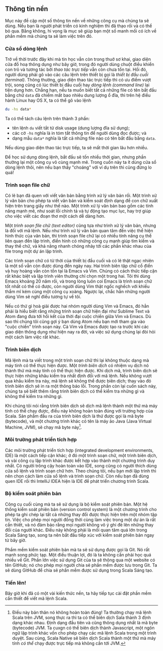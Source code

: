 ## Thông tin nền

Mục này đề cập một số thông tin nền về những công cụ mà chúng ta sẽ dùng.
Nếu bạn là người phát triển có kinh nghiệm thì đã thạo rồi và có thể bỏ qua.
Bằng không, hi vọng là mục sẽ giúp bạn một số manh mối có ích về phần mềm mà chúng ta sẽ làm việc trên đó.



### Cửa sổ dòng lệnh

Trở về thời trước đây khi mà tin học vẫn còn trong thuở sơ khai, giao diện cửa đồ hoạ thông dụng như bây giờ, trong đó người dùng chuột điều khiển con trỏ và tương tác bởi *thao tác trực tiếp* vẫn còn chưa tồn tại.
Hồi đó, người dùng phải gõ vào các câu lệnh trên thiết bị gọi là *thiết bị đầu cuối (terminal)*.
Thông thường, giao diện thao tác trực tiếp thì có ưu điểm vượt trội, song cũng có lúc thiết bị đầu cuối hay *dòng lệnh (command line)* lại tiện dụng hơn.
Chẳng hạn, nếu ta muốn biết tất cả những file có tên bắt đầu bằng chữ `data` đã chiếm mất bao nhiêu dung lượng ổ đĩa, thì trên hệ điều hành Linux hay OS X, ta có thể gõ vào lệnh

```bash
du -hs data*
```

Ta có thể tách câu lệnh trên thành 3 phần:

- tên lệnh `du` viết tắt từ disk usage (dung lượng đĩa sử dụng);
- các cờ `-hs` nghĩa là in tóm tắt thông tin để người dùng đọc được; và
- dạng mẫu `data*` nghĩa là tất cả những file nào có tên bắt đầu bằng `data`.

Nếu dùng giao diện thao tác trực tiếp, ta sẽ mất thời gian lâu hơn nhiều.

Để học sử dụng dòng lệnh, bắt đầu sẽ tốn nhiều thời gian, nhưng phần thưởng lại một công cụ vô cùng mạnh mẽ.
Trong cuốn này ta ít dùng cửa sổ dòng lệnh thôi, nên nếu bạn thấy "choáng" với ví dụ trên thì cũng đừng lo quá!


### Trình soạn file chữ

Có lẽ bạn đã quen với viết văn bản bằng trình xử lý văn bản rồi.
Một trình xử lý văn bản cho phép ta viết văn bản và kiểm soát định dạng để con chữ xuất hiện trên trang giấy như thế nào.
Một trình xử lý văn bản bao gồm các tính năng mạnh mẽ, như soát lỗi chính tả và tự động tạo mục lục, hay trợ giúp cho việc viết các đoạn thơ một cách dễ dàng hơn.

Một *trình soạn file chữ (text editor)* cũng tựa như trình xử lý văn bản, nhưng là đối với mã lệnh.
Nếu như trình xử lý văn bản quan tâm đến việc thể hiện hình thức của văn bản, thì trình soạn file chữ lại có nhiều tính năng cụ thể liên quan đến lập trình, điển hình có những công cụ mạnh giúp tìm kiếm và thay thế chữ, và khả năng nhanh chóng nhảy tới các phần khác nhau của file trong một dự án lập trình.

Các trình soạn chữ có từ thời của thiết bị đầu cuối và có lẽ thật ngạc nhiên là một số vẫn còn được dùng đến ngày nay.
Hai trình biên tập chữ cổ điển và huy hoàng vẫn còn tồn tại là Emacs và Vim.
Chúng có cách thức tiếp cận rất khác biệt và lập trình viên thường chỉ chọn một trong hai.
Tôi thì dùng Emacs khoảng 20 năm rồi, và trong lòng luôn coi Emacs là trình soạn chữ tốt nhất có thể có được, còn người dùng Vim thật ngốc nghếch với khiếu thẩm mĩ kém cùng một công cụ xoàng.
Ngược lại, chắc hẳn những người dùng Vim sẽ nghĩ điều tương tự về tôi.

Nếu có thứ gì hoà giải được hai nhóm người dùng Vim và Emacs, đó hẳn phải là hiểu biết rằng những trình soạn chữ hiện đại như Sublime Text và Atom đang đưa tới hồi kết của thời đại cuộc chiến giữa Vim và Emacs.
Dù sao thì chúng tôi cũng gợi ý bạn dùng Atom nếu bạn mới tham gia vào "cuộc chiến" trình soạn này.
Cả Vim và Emacs được tạo ra trước khi các giao diện thông dụng như hiện nay ra đời, và việc sử dụng chúng lại đòi hỏi một cách làm việc rất khác.


### Trình biên dịch

Mã lệnh mà ta viết trong một trình soạn chữ thì lại không thuộc dạng mà máy tính có thể thực hiện được.
Một *trình biên dịch* có nhiệm vụ dịch nó thành thứ mà máy tính có thể thực hiện được.
Khi dịch mã, trình biên dịch sẽ thực hiện những khâu kiểm tra nhất định đối với mã lệnh.
Nếu không vượt qua khâu kiểm tra này, mã lệnh sẽ không thể được biên dịch; thay vào đó trình biên dịch sẽ in ra một thông báo lỗi.
Trong phần còn lại cuốn sách này, chúng ta sẽ biết thêm rằng trình biên dịch có thể kiểm tra những gì và không thể kiểm tra những gì.

Khi chúng tôi nói rằng trình biên dịch sẽ dịch mã lệnh thành một thứ mà máy tính có thể chạy được, điều này không hoàn toàn đúng với trường hợp của Scala.
Sản phẩm đầu ra của trình biên dịch là thứ được gọi là mã byte (bytecode), và một chương trình khác có tên là máy ảo Java (Java Virtual Machine, JVM), sẽ chạy mã byte này[^complications].


### Môi trường phát triển tích hợp

Các môi trường phát triển tích hợp (integrated development environments, IDE) là một cách tiếp cận khác; ở đó một trình soạn chữ, một trình biên dịch, và vài công cụ lập trình khác được kết hợp vào thành một chương trình duy nhất.
Có người trông cậy hoàn toàn vào IDE, song cũng có người thích dùng cửa sổ lệnh và trình soạn chữ hơn.
Theo chúng tôi, nếu bạn mới lập trình thì nên chọn cách làm cửa sổ lệnh và trình soạn chữ.
Còn nếu bạn đã dùng quen IDE rồi thì IntelliJ IDEA hiện là IDE để phát triển chương trình Scala.


### Bộ kiểm soát phiên bản

Công cụ cuối cùng mà ta sẽ sử dụng là bộ kiểm soát phiên bản.
Một hệ thống kiểm soát phiên bản (version control system) là một chương trình cho phép ta ghi chép lại tất cả những thay đổi được thực hiện trên một nhóm tập tin.
Việc cho phép mọi người đồng thời cùng làm việc trong một dự án là rất cần thiết, và nó đảm bảo rằng mọi người không vô ý ghi đè lên những thay đổi của người khác.
Điều này không phải là mối quan tâm quá lớn trong Scala Sáng tạo, song ta nên bắt đầu tiếp xúc với kiểm soát phiên bản ngay từ bây giờ.

Phầm mềm kiểm soát phiên bản mà ta sẽ sử dụng được gọi là Git. Nó rất mạnh song phức tạp.
Một điều thuận lợi, đó là ta không cần phải học quá nhiều về Git.
Phần lớn việc sử dụng Git của ta sẽ thông qua một website có tên GitHub; nó cho phép mọi người chia sẻ phần mềm được lưu trong Git.
Ta sẽ dùng GitHub để chia sẻ phần mềm được sử dụng trong Scala Sáng tạo.


### Tiến lên!

Bây giờ khi đã có một vài kiến thức nền, ta hãy tiếp tục cài đặt phần mềm cần thiết để viết mã lệnh Scala.


[^complications]: Điều này bản thân nó không hoàn toàn đúng! Ta thường chạy mã lệnh Scala trên JVM, song thực ra thì ta có thể biên dịch Sala thành 3 định dạng khác nhau. Định dạng đầu tiên và cũng thông dụng nhất là mã byte (bytecode) JVM. Ta cuxgn có thể biên dịch thành Javascript, một ngôn ngữ lập trình khác vốn cho phép chạy các mã lệnh Scala trong một trình duyệt. Sau cùng, Scala Native sẽ biên dịch Scala thành một thứ mà máy tính *có thể* chạy được trực tiếp mà không cần tới JVM.
